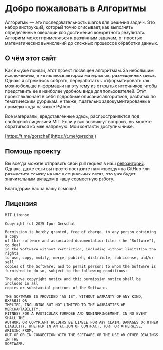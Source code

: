 # Добро пожаловать в Алгоритмы

Алгоритмы — это последовательность шагов для решения задачи. Это набор инструкций, который точно описывает, как выполнять определённые операции для достижения конкретного результата. Алгоритм может применяться к различным задачам, от простых математических вычислений до сложных процессов обработки данных.

## О чём этот сайт

Как вы уже поняли, этот проект посвящен алгоритмам. За небольшим исключением, я не являюсь автором материалов, размещенных здесь. Однако я стремлюсь собрать, переработать и отформатировать как можно больше информации на эту тему из открытых источников, чтобы представить ее в наиболее удобном виде для пользователей.
Этот проект включает в себя подробные описания алгоритмов, разбитых по тематическим рубрикам. А также, тщательно задокументированные примеры кода на языке Python.

Все материалы, представленные здесь, распространяются под свободной лицензией MIT. Если у вас возникнут вопросы, вы можете обратиться ко мне напрямую. Мои контакты доступны ниже.

[https://t.me/gorschal](https://t.me/gorschal)

## Помощь проекту

Вы всегда можете отправить свой pull request в наш [репозиторий](https://github.com/neegor/algoritmy). Однако, даже если вы просто поставите нам «звезду» на GitHub или разместите ссылку на нас в социальных сетях, это уже будет значительным вкладом в нашу совместную работу.

Благодарим вас за вашу помощь!

## Лицензия

    MIT License

    Copyright (c) 2025 Igor Gorschal

    Permission is hereby granted, free of charge, to any person obtaining a copy
    of this software and associated documentation files (the "Software"), to deal
    in the Software without restriction, including without limitation the rights
    to use, copy, modify, merge, publish, distribute, sublicense, and/or sell
    copies of the Software, and to permit persons to whom the Software is
    furnished to do so, subject to the following conditions:

    The above copyright notice and this permission notice shall be included in all
    copies or substantial portions of the Software.

    THE SOFTWARE IS PROVIDED "AS IS", WITHOUT WARRANTY OF ANY KIND, EXPRESS OR
    IMPLIED, INCLUDING BUT NOT LIMITED TO THE WARRANTIES OF MERCHANTABILITY,
    FITNESS FOR A PARTICULAR PURPOSE AND NONINFRINGEMENT. IN NO EVENT SHALL THE
    AUTHORS OR COPYRIGHT HOLDERS BE LIABLE FOR ANY CLAIM, DAMAGES OR OTHER
    LIABILITY, WHETHER IN AN ACTION OF CONTRACT, TORT OR OTHERWISE, ARISING FROM,
    OUT OF OR IN CONNECTION WITH THE SOFTWARE OR THE USE OR OTHER DEALINGS IN THE
    SOFTWARE.
